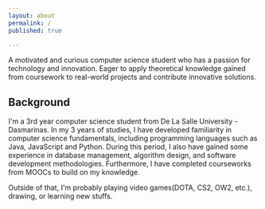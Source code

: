 ```yaml
---
layout: about
permalink: /
published: true

---
```


A motivated and curious computer science student who has a passion for technology and innovation. Eager to apply theoretical knowledge gained from coursework to real-world projects and contribute innovative solutions.


## Background

I'm a 3rd year computer science student from De La Salle University - Dasmarinas. In my 3 years of studies, I have developed familiarity in computer science fundamentals, including programming languages such as Java, JavaScript and Python. During this period, I also have gained some experience in database management, algorithm design, and software development methodologies. Furthermore, I have completed courseworks from MOOCs to build on my knowledge.

Outside of that, I'm probably playing video games(DOTA, CS2, OW2, etc.), drawing, or learning new stuffs.